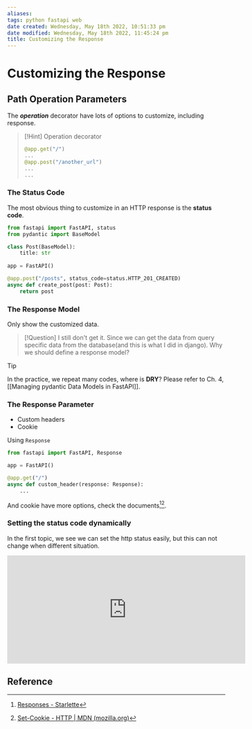 ```yaml
---
aliases: 
tags: python fastapi web 
date created: Wednesday, May 18th 2022, 10:51:33 pm
date modified: Wednesday, May 18th 2022, 11:45:24 pm
title: Customizing the Response
---
```


# Customizing the Response

## Path Operation Parameters

The ___operation___ decorator have lots of options to customize, including response.

> [!Hint] Operation decorator
> ```python
> @app.get("/")
> ...
> @app.post("/another_url")
> ...
> ...
> ```

### The Status Code

The most obvious thing to customize in an HTTP response is the **status code**.

```python
from fastapi import FastAPI, status
from pydantic import BaseModel

class Post(BaseModel):
	title: str
	
app = FastAPI()

@app.post("/posts", status_code=status.HTTP_201_CREATED)
async def create_post(post: Post):
	return post
```

### The Response Model

Only show the customized data.

> [!Question]
> I still don't get it. Since we can get the data from query specific data from the database(and this is what I did in django). Why we should define a response model?

> [!Tip]
> In the practice, we repeat many codes, where is **DRY**? Please refer to Ch. 4, [[Managing pydantic Data Models in FastAPI]].

### The Response Parameter

- Custom headers
- Cookie

Using `Response`

```python
from fastapi import FastAPI, Response

app = FastAPI()

@app.get("/")
async def custom_header(response: Response):
	...
```

And cookie have more options, check the documents[^1][^2].

### Setting the status code dynamically

In the first topic, we see we can set the http status easily, but this can not change when different situation.


<iframe
		frameborder=0 height=250 width=550 scrolling="no"
		src="https://github.com/dimsplendid/fastapi-data-science/blob/2bb60bed92d465428e957015ceade9474c221785/chapter2_asyncio_01.py#L1-L5"
		>
</iframe>

## Reference

[^1]: [Responses - Starlette](https://www.starlette.io/responses/#set-cookie)
[^2]: [Set-Cookie - HTTP | MDN (mozilla.org)](https://developer.mozilla.org/en-US/docs/Web/HTTP/Headers/Set-Cookie)
